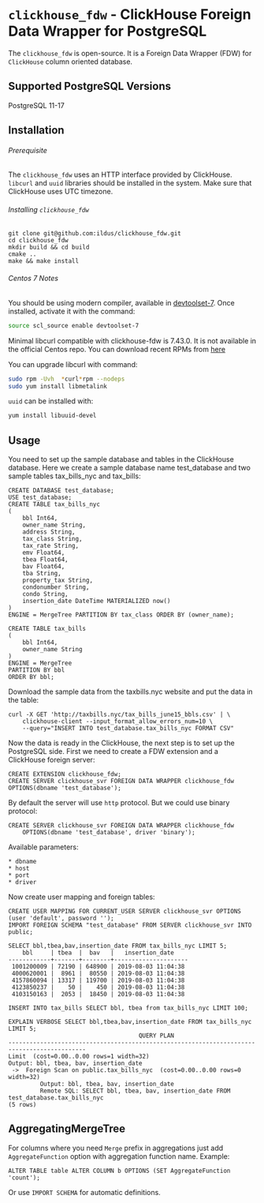 `clickhouse_fdw` - ClickHouse Foreign Data Wrapper for PostgreSQL
=================================================================

The `clickhouse_fdw` is open-source. It is a Foreign Data Wrapper (FDW) for `ClickHouse` column oriented database.

Supported PostgreSQL Versions
------------------------------

PostgreSQL 11-17

Installation
----------------

###### Prerequisite

The `clickhouse_fdw` uses an HTTP interface provided by ClickHouse. `libcurl` and
`uuid` libraries should be installed in the system. Make sure that ClickHouse
uses UTC timezone.

###### Installing `clickhouse_fdw`

```
git clone git@github.com:ildus/clickhouse_fdw.git
cd clickhouse_fdw
mkdir build && cd build
cmake ..
make && make install
```

###### Centos 7 Notes

You should be using modern compiler, available in [devtoolset-7](https://www.softwarecollections.org/en/scls/rhscl/devtoolset-7/). Once installed, activate it with the command:

```sh
source scl_source enable devtoolset-7
```

Minimal libcurl compatible with clickhouse-fdw is 7.43.0. It is not available in the official Centos repo. You can download recent RPMs from [here](https://cbs.centos.org/koji/buildinfo?buildID=1408)

You can upgrade libcurl with command:

```sh
sudo rpm -Uvh  *curl*rpm --nodeps
sudo yum install libmetalink
```

`uuid` can be installed with:

```sh
yum install libuuid-devel
```

Usage
-----

You need to set up the sample database and tables in the ClickHouse database.
Here we create a sample database name test_database and two sample tables
tax_bills_nyc and tax_bills:

    CREATE DATABASE test_database;
    USE test_database;
    CREATE TABLE tax_bills_nyc
    (
        bbl Int64,
        owner_name String,
        address String,
        tax_class String,
        tax_rate String,
        emv Float64,
        tbea Float64,
        bav Float64,
        tba String,
        property_tax String,
        condonumber String,
        condo String,
        insertion_date DateTime MATERIALIZED now()
    )
    ENGINE = MergeTree PARTITION BY tax_class ORDER BY (owner_name);

    CREATE TABLE tax_bills
    (
        bbl Int64,
        owner_name String
    )
    ENGINE = MergeTree
    PARTITION BY bbl
    ORDER BY bbl;

Download the sample data from the taxbills.nyc website and put the data in the table:

    curl -X GET 'http://taxbills.nyc/tax_bills_june15_bbls.csv' | \
		clickhouse-client --input_format_allow_errors_num=10 \
		--query="INSERT INTO test_database.tax_bills_nyc FORMAT CSV"

Now the data is ready in the ClickHouse, the next step is to set up the PostgreSQL side.
First we need to create a FDW extension and a ClickHouse foreign server:

    CREATE EXTENSION clickhouse_fdw;
    CREATE SERVER clickhouse_svr FOREIGN DATA WRAPPER clickhouse_fdw OPTIONS(dbname 'test_database');

By default the server will use `http` protocol. But we could use binary protocol:

    CREATE SERVER clickhouse_svr FOREIGN DATA WRAPPER clickhouse_fdw
		OPTIONS(dbname 'test_database', driver 'binary');

Available parameters:

	* dbname
	* host
	* port
	* driver

Now create user mapping and foreign tables:

    CREATE USER MAPPING FOR CURRENT_USER SERVER clickhouse_svr OPTIONS (user 'default', password '');
    IMPORT FOREIGN SCHEMA "test_database" FROM SERVER clickhouse_svr INTO public;

	SELECT bbl,tbea,bav,insertion_date FROM tax_bills_nyc LIMIT 5;
        bbl     | tbea  |  bav   |   insertion_date
	------------+-------+--------+---------------------
     1001200009 | 72190 | 648900 | 2019-08-03 11:04:38
     4000620001 |  8961 |  80550 | 2019-08-03 11:04:38
     4157860094 | 13317 | 119700 | 2019-08-03 11:04:38
     4123850237 |    50 |    450 | 2019-08-03 11:04:38
     4103150163 |  2053 |  18450 | 2019-08-03 11:04:38

    INSERT INTO tax_bills SELECT bbl, tbea from tax_bills_nyc LIMIT 100;

    EXPLAIN VERBOSE SELECT bbl,tbea,bav,insertion_date FROM tax_bills_nyc LIMIT 5;
                                         QUERY PLAN
    --------------------------------------------------------------------------------------------
    Limit  (cost=0.00..0.00 rows=1 width=32)
    Output: bbl, tbea, bav, insertion_date
     ->  Foreign Scan on public.tax_bills_nyc  (cost=0.00..0.00 rows=0 width=32)
             Output: bbl, tbea, bav, insertion_date
             Remote SQL: SELECT bbl, tbea, bav, insertion_date FROM test_database.tax_bills_nyc
    (5 rows)

AggregatingMergeTree
--------------------

For columns where you need `Merge` prefix in aggregations just add `AggregateFunction` option with aggregation function name. Example:

```
ALTER TABLE table ALTER COLUMN b OPTIONS (SET AggregateFunction 'count');
```

Or use `IMPORT SCHEMA` for automatic definitions.

[1]: https://www.postgresql.org/
[2]: http://www.clickhouse.com
[3]: https://github.com/ildus/clickhouse_fdw/issues/new
